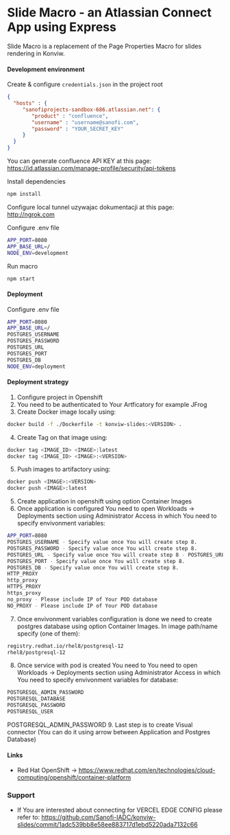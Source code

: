 # Slide Macro - an Atlassian Connect App using Express

Slide Macro is a replacement of the Page Properties Macro for slides rendering in Konviw.

#### Development environment
Create & configure `credentials.json` in the project root
```json
{
  "hosts" : {
     "sanofiprojects-sandbox-686.atlassian.net": {
        "product" : "confluence",
        "username" : "username@sanofi.com",
        "password" : "YOUR_SECRET_KEY"
     }
  }
}
```

You can generate confluence API KEY at this page: https://id.atlassian.com/manage-profile/security/api-tokens

Install dependencies
```bash
npm install
```

Configure local tunnel uzywajac dokumentacji at this page: http://ngrok.com

Configure .env file
```bash
APP_PORT=8080
APP_BASE_URL=/
NODE_ENV=development
```

Run macro
```bash
npm start
```

#### Deployment

Configure .env file
```bash
APP_PORT=8080
APP_BASE_URL=/
POSTGRES_USERNAME
POSTGRES_PASSWORD
POSTGRES_URL
POSTGRES_PORT
POSTGRES_DB
NODE_ENV=deployment
```

#### Deployment strategy

1. Configure project in Openshift
2. You need to be authenticated to Your Artficatory for example JFrog
3. Create Docker image locally using:
```bash
docker build -f ./Dockerfile -t konviw-slides:<VERSION> .
```
4. Create Tag on that image using:
```bash
docker tag <IMAGE_ID> <IMAGE>:latest
docker tag <IMAGE_ID> <IMAGE>:<VERSION>
```
5. Push images to artifactory using:
```bash
docker push <IMAGE>:<VERSION>
docker push <IMAGE>:latest
```
5. Create application in openshift using option Container Images
6. Once application is configured You need to open Workloads -> Deployments section using Administrator Access in which You need to specify envivonment variables:
```bash
APP_PORT=8080
POSTGRES_USERNAME - Specify value once You will create step 8.
POSTGRES_PASSWORD - Specify value once You will create step 8.
POSTGRES_URL - Specify value once You will create step 8 - POSTGRES_URL it is a POD IP
POSTGRES_PORT - Specify value once You will create step 8.
POSTGRES_DB - Specify value once You will create step 8.
HTTP_PROXY
http_proxy
HTTPS_PROXY
https_proxy
no_proxy - Please include IP of Your POD database
NO_PROXY - Please include IP of Your POD database
```
7. Once envivonment variables configuration is done we need to create postgres database using option Container Images. In image path/name specify (one of them):
```bash
registry.redhat.io/rhel8/postgresql-12
rhel8/postgresql-12
```
8. Once service with pod is created You need to You need to open Workloads -> Deployments section using Administrator Access in which You need to specify envivonment variables for database:
```bash
POSTGRESQL_ADMIN_PASSWORD
POSTGRESQL_DATABASE
POSTGRESQL_PASSWORD
POSTGRESQL_USER
```
POSTGRESQL_ADMIN_PASSWORD
9. Last step is to create Visual connector (You can do it using arrow between Application and Postgres Database)

#### Links
- Red Hat OpenShift -> https://www.redhat.com/en/technologies/cloud-computing/openshift/container-platform

### Support
- If You are interested about connecting for VERCEL EDGE CONFIG please refer to: https://github.com/Sanofi-IADC/konviw-slides/commit/1adc539bb8e58ee883717d1ebd5220ada7132c66
